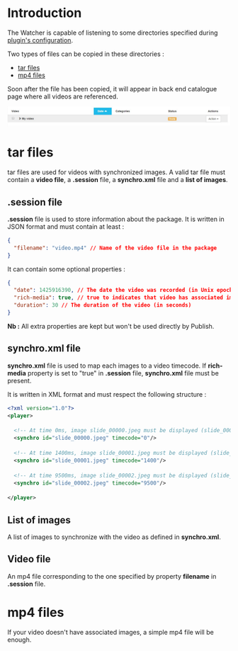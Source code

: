 # Introduction

The Watcher is capable of listening to some directories specified during [plugin's configuration](/getting-started#configure-the-watcher).

Two types of files can be copied in these directories :

- [tar files](#tar-files)
- [mp4 files](#mp4-files)

Soon after the file has been copied, it will appear in back end catalogue page where all videos are referenced.

![Back end catalogue video](images/screenshots/back-end-catalogue-video.jpg)

# tar files

tar files are used for videos with synchronized images. A valid tar file must contain a **video file**, a **.session** file, a **synchro.xml** file and a **list of images**.

## .session file

**.session** file is used to store information about the package. It is written in JSON format and must contain at least :

```json
{
  "filename": "video.mp4" // Name of the video file in the package
}
```

It can contain some optional properties :

```json
{
  "date": 1425916390, // The date the video was recorded (in Unix epoch time)
  "rich-media": true, // true to indicates that video has associated images, false if only the video is in the package
  "duration": 30 // The duration of the video (in seconds)
}
```

**Nb :** All extra properties are kept but won't be used directly by Publish.

## synchro.xml file

**synchro.xml** file is used to map each images to a video timecode. If **rich-media** property is set to "true" in **.session** file, **synchro.xml** file must be present.

It is written in XML format and must respect the following structure :

```xml
<?xml version="1.0"?>
<player>

  <!-- At time 0ms, image slide_00000.jpeg must be displayed (slide_00000.jpeg must be present in the package) -->
  <synchro id="slide_00000.jpeg" timecode="0"/>

  <!-- At time 1400ms, image slide_00001.jpeg must be displayed (slide_00001.jpeg must be present in the package) -->
  <synchro id="slide_00001.jpeg" timecode="1400"/>

  <!-- At time 9500ms, image slide_00002.jpeg must be displayed (slide_00002.jpeg must be present in the package) -->
  <synchro id="slide_00002.jpeg" timecode="9500"/>

</player>
```

## List of images

A list of images to synchronize with the video as defined in **synchro.xml**.

## Video file

An mp4 file corresponding to the one specified by property **filename** in **.session** file.


# mp4 files

If your video doesn't have associated images, a simple mp4 file will be enough.